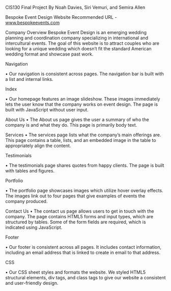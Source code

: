CIS130 Final Project
By Noah Davies, Siri Vemuri, and Semira Allen

Bespoke Event Design Website
Recommended URL - www.bespokeevents.com

Company Overview
Bespoke Event Design is an emerging wedding planning and coordination company specializing in international and intercultural events. The goal of this website is to attract couples who are looking for a unique wedding which doesn’t fit the standard American wedding format and showcase past work.

Navigation

•	Our navigation is consistent across pages. The navigation bar is built with a list and internal links.

Index

•	Our homepage features an image slideshow. These images immediately lets the user know that the company works on event design. The page is built with JavaScript without user input.

About Us
•	The About us page gives the user a summary of who the company is and what they do. This page is primarily body text.

Services
•	The services page lists what the company’s main offerings are. This page contains a table, lists, and an embedded image in the table to appropriately align the content.

Testimonials

•	The testimonials page shares quotes from happy clients. The page is built with tables and figures.

Portfolio

•	The portfolio page showcases images which utilize hover overlay effects. The images link out to four pages that give examples of events the company produced.

Contact Us
•	The contact us page allows users to get in touch with the company. The page contains HTML5 forms and input types, which are structured by tables. Some of the form fields are required, which is indicated using JavaScript.

Footer

•	Our footer is consistent across all pages. It includes contact information, including an email address that is linked to create in email to that address.

CSS

•	Our CSS sheet styles and formats the website. We styled HTML5 structural elements, div tags, and class tags to give our website a consistent and user-friendly design.
